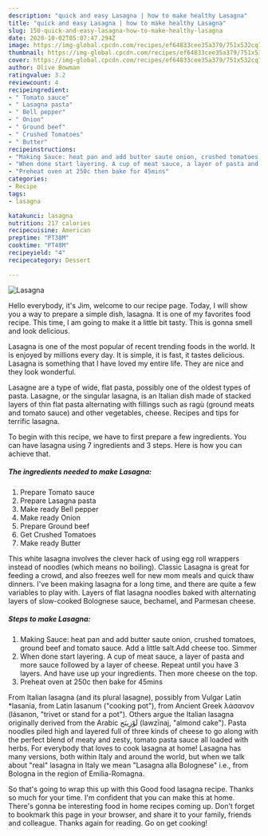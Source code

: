 ```yaml
---
description: "quick and easy Lasagna | how to make healthy Lasagna"
title: "quick and easy Lasagna | how to make healthy Lasagna"
slug: 150-quick-and-easy-lasagna-how-to-make-healthy-lasagna
date: 2020-10-02T05:07:47.294Z
image: https://img-global.cpcdn.com/recipes/ef64833cee35a379/751x532cq70/lasagna-recipe-main-photo.jpg
thumbnail: https://img-global.cpcdn.com/recipes/ef64833cee35a379/751x532cq70/lasagna-recipe-main-photo.jpg
cover: https://img-global.cpcdn.com/recipes/ef64833cee35a379/751x532cq70/lasagna-recipe-main-photo.jpg
author: Olive Bowman
ratingvalue: 3.2
reviewcount: 4
recipeingredient:
- " Tomato sauce"
- " Lasagna pasta"
- " Bell pepper"
- " Onion"
- " Ground beef"
- " Crushed Tomatoes"
- " Butter"
recipeinstructions:
- "Making Sauce: heat pan and add butter saute onion, crushed tomatoes, ground beef and tomato sauce. Add a little salt.Add cheese too. Simmer"
- "When done start layering. A cup of meat sauce, a layer of pasta and more sauce followed by a layer of cheese. Repeat until you have 3 layers. And have use up your ingredients. Then more cheese on the top."
- "Preheat oven at 250c then bake for 45mins"
categories:
- Recipe
tags:
- lasagna

katakunci: lasagna 
nutrition: 217 calories
recipecuisine: American
preptime: "PT38M"
cooktime: "PT48M"
recipeyield: "4"
recipecategory: Dessert

---
```



![Lasagna](https://img-global.cpcdn.com/recipes/ef64833cee35a379/751x532cq70/lasagna-recipe-main-photo.jpg)

Hello everybody, it's Jim, welcome to our recipe page. Today, I will show you a way to prepare a simple dish, lasagna. It is one of my favorites food recipe. This time, I am going to make it a little bit tasty. This is gonna smell and look delicious.

Lasagna is one of the most popular of recent trending foods in the world. It is enjoyed by millions every day. It is simple, it is fast, it tastes delicious. Lasagna is something that I have loved my entire life. They are nice and they look wonderful.

Lasagne are a type of wide, flat pasta, possibly one of the oldest types of pasta. Lasagne, or the singular lasagna, is an Italian dish made of stacked layers of thin flat pasta alternating with fillings such as ragù (ground meats and tomato sauce) and other vegetables, cheese. Recipes and tips for terrific lasagna.


To begin with this recipe, we have to first prepare a few ingredients. You can have lasagna using 7 ingredients and 3 steps. Here is how you can achieve that.

<!--inarticleads1-->

##### The ingredients needed to make Lasagna:

1. Prepare  Tomato sauce
1. Prepare  Lasagna pasta
1. Make ready  Bell pepper
1. Make ready  Onion
1. Prepare  Ground beef
1. Get  Crushed Tomatoes
1. Make ready  Butter


This white lasagna involves the clever hack of using egg roll wrappers instead of noodles (which means no boiling). Classic Lasagna is great for feeding a crowd, and also freezes well for new mom meals and quick thaw dinners. I&#39;ve been making lasagna for a long time, and there are quite a few variables to play with. Layers of flat lasagna noodles baked with alternating layers of slow-cooked Bolognese sauce, bechamel, and Parmesan cheese. 

<!--inarticleads2-->

##### Steps to make Lasagna:

1. Making Sauce: heat pan and add butter saute onion, crushed tomatoes, ground beef and tomato sauce. Add a little salt.Add cheese too. Simmer
1. When done start layering. A cup of meat sauce, a layer of pasta and more sauce followed by a layer of cheese. Repeat until you have 3 layers. And have use up your ingredients. Then more cheese on the top.
1. Preheat oven at 250c then bake for 45mins


From Italian lasagna (and its plural lasagne), possibly from Vulgar Latin *lasania, from Latin lasanum (&#34;cooking pot&#34;), from Ancient Greek λάσανον (lásanon, &#34;trivet or stand for a pot&#34;). Others argue the Italian lasagna originally derived from the Arabic لَوْزِينَج‎ (lawzīnaj, &#34;almond cake&#34;). Pasta noodles piled high and layered full of three kinds of cheese to go along with the perfect blend of meaty and zesty, tomato pasta sauce all loaded with herbs. For everybody that loves to cook lasagna at home! Lasagna has many versions, both within Italy and around the world, but when we talk about &#34;real&#34; lasagna in Italy we mean &#34;Lasagna alla Bolognese&#34; i.e., from Bologna in the region of Emilia-Romagna. 

So that's going to wrap this up with this Good food lasagna recipe. Thanks so much for your time. I'm confident that you can make this at home. There's gonna be interesting food in home recipes coming up. Don't forget to bookmark this page in your browser, and share it to your family, friends and colleague. Thanks again for reading. Go on get cooking!
